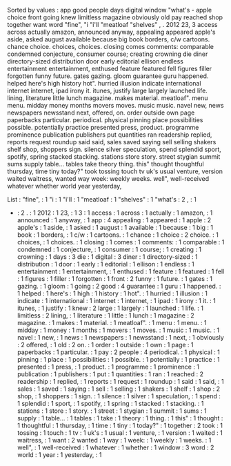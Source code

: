 Sorted by values :
app good people days digital window "what's - apple choice front going knew limitless magazine obviously old pay reached shop together want word "fine", "i "i'll "meatloaf "shelves" , . 2012 23, 3 access across actually amazon, announced anyway, appealing appeared apple's aside, asked august available because big book borders, c/w cartoons. chance choice. choices, choices. closing comes comments: comparable condemned conjecture, consumer course; creating crowning die diner directory-sized distribution door early editorial ellison endless entertainment entertainment, enthused feature featured fell figures filler forgotten funny future. gates gazing. gloom guarantee guru happened. helped here's high history hot". hurried illusion indicate international internet internet, ipad irony it. itunes, justify large largely launched life. lining, literature little lunch magazine. makes material. meatloaf". menu menu. midday money months movers moves. music music. navel new, news newspapers newsstand next, offered, on. order outside own page paperbacks particular. periodical. physical pinning place possibilities possible. potentially practice presented press, product. programme prominence publication publishers put quantities ran readership replied, reports request roundup said said, sales saved saying sell selling shakers shelf shop, shoppers sign. silence silver speculation, spend splendid sport, spotify, spring stacked stacking. stations store story. street stygian summit sums supply table... tables take theory thing. this" thought thoughtful thursday, time tiny today?" took tossing touch tv uk's usual venture, version waited waitress, wanted way week: weekly weeks. well", well-received whatever whether world year yesterday, 

List :
"fine", : 1
"i : 1
"i'll : 1
"meatloaf : 1
"shelves" : 1
"what's : 2
, : 1
- : 2
. : 1
2012 : 1
23, : 1
3 : 1
access : 1
across : 1
actually : 1
amazon, : 1
announced : 1
anyway, : 1
app : 4
appealing : 1
appeared : 1
apple : 2
apple's : 1
aside, : 1
asked : 1
august : 1
available : 1
because : 1
big : 1
book : 1
borders, : 1
c/w : 1
cartoons. : 1
chance : 1
choice : 2
choice. : 1
choices, : 1
choices. : 1
closing : 1
comes : 1
comments: : 1
comparable : 1
condemned : 1
conjecture, : 1
consumer : 1
course; : 1
creating : 1
crowning : 1
days : 3
die : 1
digital : 3
diner : 1
directory-sized : 1
distribution : 1
door : 1
early : 1
editorial : 1
ellison : 1
endless : 1
entertainment : 1
entertainment, : 1
enthused : 1
feature : 1
featured : 1
fell : 1
figures : 1
filler : 1
forgotten : 1
front : 2
funny : 1
future. : 1
gates : 1
gazing. : 1
gloom : 1
going : 2
good : 4
guarantee : 1
guru : 1
happened. : 1
helped : 1
here's : 1
high : 1
history : 1
hot". : 1
hurried : 1
illusion : 1
indicate : 1
international : 1
internet : 1
internet, : 1
ipad : 1
irony : 1
it. : 1
itunes, : 1
justify : 1
knew : 2
large : 1
largely : 1
launched : 1
life. : 1
limitless : 2
lining, : 1
literature : 1
little : 1
lunch : 1
magazine : 2
magazine. : 1
makes : 1
material. : 1
meatloaf". : 1
menu : 1
menu. : 1
midday : 1
money : 1
months : 1
movers : 1
moves. : 1
music : 1
music. : 1
navel : 1
new, : 1
news : 1
newspapers : 1
newsstand : 1
next, : 1
obviously : 2
offered, : 1
old : 2
on. : 1
order : 1
outside : 1
own : 1
page : 1
paperbacks : 1
particular. : 1
pay : 2
people : 4
periodical. : 1
physical : 1
pinning : 1
place : 1
possibilities : 1
possible. : 1
potentially : 1
practice : 1
presented : 1
press, : 1
product. : 1
programme : 1
prominence : 1
publication : 1
publishers : 1
put : 1
quantities : 1
ran : 1
reached : 2
readership : 1
replied, : 1
reports : 1
request : 1
roundup : 1
said : 1
said, : 1
sales : 1
saved : 1
saying : 1
sell : 1
selling : 1
shakers : 1
shelf : 1
shop : 2
shop, : 1
shoppers : 1
sign. : 1
silence : 1
silver : 1
speculation, : 1
spend : 1
splendid : 1
sport, : 1
spotify, : 1
spring : 1
stacked : 1
stacking. : 1
stations : 1
store : 1
story. : 1
street : 1
stygian : 1
summit : 1
sums : 1
supply : 1
table... : 1
tables : 1
take : 1
theory : 1
thing. : 1
this" : 1
thought : 1
thoughtful : 1
thursday, : 1
time : 1
tiny : 1
today?" : 1
together : 2
took : 1
tossing : 1
touch : 1
tv : 1
uk's : 1
usual : 1
venture, : 1
version : 1
waited : 1
waitress, : 1
want : 2
wanted : 1
way : 1
week: : 1
weekly : 1
weeks. : 1
well", : 1
well-received : 1
whatever : 1
whether : 1
window : 3
word : 2
world : 1
year : 1
yesterday, : 1
